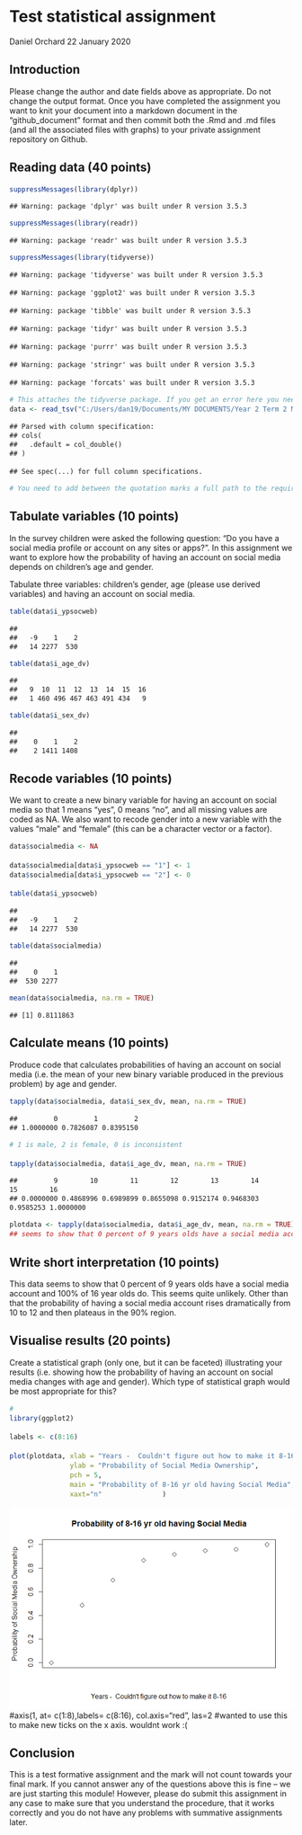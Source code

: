 Test statistical assignment
================
Daniel Orchard
22 January 2020

## Introduction

Please change the author and date fields above as appropriate. Do not
change the output format. Once you have completed the assignment you
want to knit your document into a markdown document in the
“github\_document” format and then commit both the .Rmd and .md files
(and all the associated files with graphs) to your private assignment
repository on Github.

## Reading data (40 points)

``` r
suppressMessages(library(dplyr))
```

    ## Warning: package 'dplyr' was built under R version 3.5.3

``` r
suppressMessages(library(readr))
```

    ## Warning: package 'readr' was built under R version 3.5.3

``` r
suppressMessages(library(tidyverse))
```

    ## Warning: package 'tidyverse' was built under R version 3.5.3

    ## Warning: package 'ggplot2' was built under R version 3.5.3

    ## Warning: package 'tibble' was built under R version 3.5.3

    ## Warning: package 'tidyr' was built under R version 3.5.3

    ## Warning: package 'purrr' was built under R version 3.5.3

    ## Warning: package 'stringr' was built under R version 3.5.3

    ## Warning: package 'forcats' was built under R version 3.5.3

``` r
# This attaches the tidyverse package. If you get an error here you need to install the package first. 
data <- read_tsv("C:/Users/dan19/Documents/MY DOCUMENTS/Year 2 Term 2 Modules/Data III/Understanding Society Data/UKDA-6614-tab/tab/ukhls_w9/i_youth.tab")
```

    ## Parsed with column specification:
    ## cols(
    ##   .default = col_double()
    ## )

    ## See spec(...) for full column specifications.

``` r
# You need to add between the quotation marks a full path to the required file on your computer.
```

## Tabulate variables (10 points)

In the survey children were asked the following question: “Do you have a
social media profile or account on any sites or apps?”. In this
assignment we want to explore how the probability of having an account
on social media depends on children’s age and gender.

Tabulate three variables: children’s gender, age (please use derived
variables) and having an account on social media.

``` r
table(data$i_ypsocweb)
```

    ## 
    ##   -9    1    2 
    ##   14 2277  530

``` r
table(data$i_age_dv)
```

    ## 
    ##   9  10  11  12  13  14  15  16 
    ##   1 460 496 467 463 491 434   9

``` r
table(data$i_sex_dv)
```

    ## 
    ##    0    1    2 
    ##    2 1411 1408

## Recode variables (10 points)

We want to create a new binary variable for having an account on social
media so that 1 means “yes”, 0 means “no”, and all missing values are
coded as NA. We also want to recode gender into a new variable with the
values “male” and “female” (this can be a character vector or a factor).

``` r
data$socialmedia <- NA

data$socialmedia[data$i_ypsocweb == "1"] <- 1
data$socialmedia[data$i_ypsocweb == "2"] <- 0

table(data$i_ypsocweb)
```

    ## 
    ##   -9    1    2 
    ##   14 2277  530

``` r
table(data$socialmedia)
```

    ## 
    ##    0    1 
    ##  530 2277

``` r
mean(data$socialmedia, na.rm = TRUE)
```

    ## [1] 0.8111863

## Calculate means (10 points)

Produce code that calculates probabilities of having an account on
social media (i.e. the mean of your new binary variable produced in the
previous problem) by age and gender.

``` r
tapply(data$socialmedia, data$i_sex_dv, mean, na.rm = TRUE)
```

    ##         0         1         2 
    ## 1.0000000 0.7826087 0.8395150

``` r
# 1 is male, 2 is female, 0 is inconsistent

tapply(data$socialmedia, data$i_age_dv, mean, na.rm = TRUE)
```

    ##         9        10        11        12        13        14        15        16 
    ## 0.0000000 0.4868996 0.6989899 0.8655098 0.9152174 0.9468303 0.9585253 1.0000000

``` r
plotdata <- tapply(data$socialmedia, data$i_age_dv, mean, na.rm = TRUE)
## seems to show that 0 percent of 9 years olds have a social media account and 100% of 16 year olds do. This seems quite unlikely. Other than that the probability of having a social media account rises dramatically from 10 to 12 and then stays in the 90% region.
```

## Write short interpretation (10 points)

This data seems to show that 0 percent of 9 years olds have a social
media account and 100% of 16 year olds do. This seems quite unlikely.
Other than that the probability of having a social media account rises
dramatically from 10 to 12 and then plateaus in the 90% region.

## Visualise results (20 points)

Create a statistical graph (only one, but it can be faceted)
illustrating your results (i.e. showing how the probability of having an
account on social media changes with age and gender). Which type of
statistical graph would be most appropriate for this?

``` r
# 
library(ggplot2)

labels <- c(8:16)

plot(plotdata, xlab = "Years -  Couldn't figure out how to make it 8-16", 
               ylab = "Probability of Social Media Ownership",
               pch = 5,
               main = "Probability of 8-16 yr old having Social Media",
               xaxt="n"               )
```

![](testAssignment_files/figure-gfm/unnamed-chunk-5-1.png)<!-- -->
\#axis(1, at= c(1:8),labels= c(8:16), col.axis=“red”, las=2 \#wanted to
use this to make new ticks on the x axis. wouldnt work :(

## Conclusion

This is a test formative assignment and the mark will not count towards
your final mark. If you cannot answer any of the questions above this is
fine – we are just starting this module\! However, please do submit this
assignment in any case to make sure that you understand the procedure,
that it works correctly and you do not have any problems with summative
assignments later.
